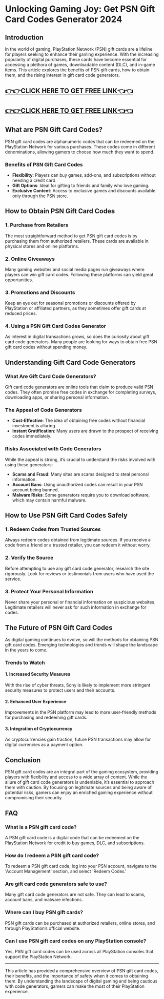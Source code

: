 # Unlocking Gaming Joy: Get PSN Gift Card Codes Generator 2024

## Introduction

In the world of gaming, PlayStation Network (PSN) gift cards are a lifeline for players seeking to enhance their gaming experience. With the increasing popularity of digital purchases, these cards have become essential for accessing a plethora of games, downloadable content (DLC), and in-game items. This article explores the benefits of PSN gift cards, how to obtain them, and the rising interest in gift card code generators. 

[👉👉CLICK HERE TO GET FREE LINK👈👈](https://todaylink.site/freegiftcard/)
--
[👉👉CLICK HERE TO GET FREE LINK👈👈](https://todaylink.site/freegiftcard/)
--



## What are PSN Gift Card Codes?

PSN gift card codes are alphanumeric codes that can be redeemed on the PlayStation Network for various purchases. These codes come in different denominations, allowing gamers to choose how much they want to spend. 

### Benefits of PSN Gift Card Codes

- **Flexibility**: Players can buy games, add-ons, and subscriptions without needing a credit card.
- **Gift Options**: Ideal for gifting to friends and family who love gaming.
- **Exclusive Content**: Access to exclusive games and discounts available only through the PSN store.

## How to Obtain PSN Gift Card Codes

### 1. Purchase from Retailers

The most straightforward method to get PSN gift card codes is by purchasing them from authorized retailers. These cards are available in physical stores and online platforms.

### 2. Online Giveaways

Many gaming websites and social media pages run giveaways where players can win gift card codes. Following these platforms can yield great opportunities.

### 3. Promotions and Discounts

Keep an eye out for seasonal promotions or discounts offered by PlayStation or affiliated partners, as they sometimes offer gift cards at reduced prices.

### 4. Using a PSN Gift Card Codes Generator

As interest in digital transactions grows, so does the curiosity about gift card code generators. Many people are looking for ways to obtain free PSN gift card codes without spending money. 

## Understanding Gift Card Code Generators

### What Are Gift Card Code Generators?

Gift card code generators are online tools that claim to produce valid PSN codes. They often promise free codes in exchange for completing surveys, downloading apps, or sharing personal information.

### The Appeal of Code Generators

- **Cost-Effective**: The idea of obtaining free codes without financial investment is alluring.
- **Instant Gratification**: Many users are drawn to the prospect of receiving codes immediately.

### Risks Associated with Code Generators

While the appeal is strong, it’s crucial to understand the risks involved with using these generators:

- **Scams and Fraud**: Many sites are scams designed to steal personal information.
- **Account Bans**: Using unauthorized codes can result in your PSN account being banned.
- **Malware Risks**: Some generators require you to download software, which may contain harmful malware.

## How to Use PSN Gift Card Codes Safely

### 1. Redeem Codes from Trusted Sources

Always redeem codes obtained from legitimate sources. If you receive a code from a friend or a trusted retailer, you can redeem it without worry.

### 2. Verify the Source

Before attempting to use any gift card code generator, research the site rigorously. Look for reviews or testimonials from users who have used the service.

### 3. Protect Your Personal Information

Never share your personal or financial information on suspicious websites. Legitimate retailers will never ask for such information in exchange for codes.

## The Future of PSN Gift Card Codes

As digital gaming continues to evolve, so will the methods for obtaining PSN gift card codes. Emerging technologies and trends will shape the landscape in the years to come. 

### Trends to Watch

#### 1. Increased Security Measures

With the rise of cyber threats, Sony is likely to implement more stringent security measures to protect users and their accounts.

#### 2. Enhanced User Experience

Improvements in the PSN platform may lead to more user-friendly methods for purchasing and redeeming gift cards.

#### 3. Integration of Cryptocurrency

As cryptocurrencies gain traction, future PSN transactions may allow for digital currencies as a payment option.

## Conclusion

PSN gift card codes are an integral part of the gaming ecosystem, providing players with flexibility and access to a wide array of content. While the allure of gift card code generators is undeniable, it’s essential to approach them with caution. By focusing on legitimate sources and being aware of potential risks, gamers can enjoy an enriched gaming experience without compromising their security.

## FAQ

### What is a PSN gift card code?

A PSN gift card code is a digital code that can be redeemed on the PlayStation Network for credit to buy games, DLC, and subscriptions.

### How do I redeem a PSN gift card code?

To redeem a PSN gift card code, log into your PSN account, navigate to the 'Account Management' section, and select 'Redeem Codes.'

### Are gift card code generators safe to use?

Many gift card code generators are not safe. They can lead to scams, account bans, and malware infections.

### Where can I buy PSN gift cards?

PSN gift cards can be purchased at authorized retailers, online stores, and through PlayStation’s official website.

### Can I use PSN gift card codes on any PlayStation console?

Yes, PSN gift card codes can be used across all PlayStation consoles that support the PlayStation Network.

---

This article has provided a comprehensive overview of PSN gift card codes, their benefits, and the importance of safety when it comes to obtaining them. By understanding the landscape of digital gaming and being cautious with code generators, gamers can make the most of their PlayStation experience.
